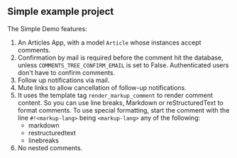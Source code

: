 ## Simple example project ##

The Simple Demo features:
  
 1. An Articles App, with a model `Article` whose instances accept comments.
 1. Confirmation by mail is required before the comment hit the database, unless `COMMENTS_TREE_CONFIRM_EMAIL` is set to False. Authenticated users don't have to confirm comments.
 1. Follow up notifications via mail.
 1. Mute links to allow cancellation of follow-up notifications.
 1. It uses the template tag `render_markup_comment` to render comment content. So you can use line breaks, Markdown or reStructuredText to format comments. To use special formatting, start the comment with the line `#!<markup-lang>` being `<markup-lang>` any of the following:
	* markdown
	* restructuredtext
	* linebreaks
 1. No nested comments.
